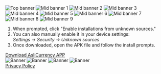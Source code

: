 <!DOCTYPE html>
<html lang="en">
<head>
  <meta charset="UTF-8">
  <title>AsliCurrency</title>
  <meta name="viewport" content="width=device-width, initial-scale=1">
  <link rel="stylesheet" href="styles.css">
</head>
<body>
  <!-- Banners -->
  <div class="gallery">
    <img src="css/assets/top1.jpg" alt="Top banner">
    <img src="css/assets/top2.jpg" alt="Mid banner 1">
    <img src="css/assets/top3.jpg" alt="Mid banner 2">
    <img src="css/assets/top4.jpg" alt="Mid banner 3">
    <img src="css/assets/top5.jpg" alt="Mid banner 4">
    <img src="css/assets/top6.jpg" alt="Mid banner 5">
    <img src="css/assets/top7.jpg" alt="Mid banner 6">
    <img src="css/assets/top8.jpg" alt="Mid banner 7">
    <img src="css/assets/top9.jpg" alt="Mid banner 8">
    <img src="css/assets/top10.jpg" alt="Mid banner 9">
  </div>
  
  <!-- Install steps -->
  <ol class="steps">
    <li>When prompted, click "Enable installations from unknown sources."</li>
    <li>You can also manually enable it in your device settings:<br>
        <em>Settings → Security → Unknown sources</em>
    </li>
    <li>Once downloaded, open the APK file and follow the install prompts.</li>
  </ol>
  
  <!-- Download button -->
  <div class="download-section">
    <a class="button"
       href="https://github.com/nedge-developers/aslicurrency/releases/download/v2.0/Aslicurrency.apk"
       target="_blank" rel="noopener">
      Download AsliCurrency APP
    </a>
  </div>
  
  <!-- More banners if needed -->
  <div class="gallery">
    <img src="css/assets/top11.jpg" alt="Banner">
    <img src="css/assets/top12.jpg" alt="Banner">
    <img src="css/assets/top13.jpg" alt="Banner">
    <img src="css/assets/top14.jpg" alt="Banner">
  </div>
  
  <!-- Footer -->
  <div class="footer">
  <a href="privacy" class="link">Privacy Policy</a>
  </div>
</body>
</html>
